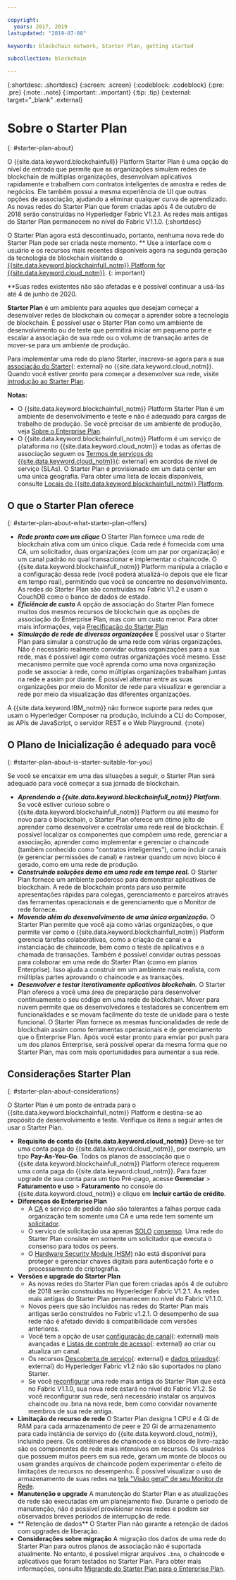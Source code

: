 ```yaml
---

copyright:
  years: 2017, 2019
lastupdated: "2019-07-08"

keywords: blockchain network, Starter Plan, getting started

subcollection: blockchain

---
```


{:shortdesc: .shortdesc}
{:screen: .screen}
{:codeblock: .codeblock}
{:pre: .pre}
{:note: .note}
{:important: .important}
{:tip: .tip}
{:external: target="_blank" .external}

# Sobre o Starter Plan
{: #starter-plan-about}

O {{site.data.keyword.blockchainfull}} Platform Starter Plan é uma opção de nível de entrada que permite que as organizações simulem redes de blockchain de múltiplas organizações, desenvolvam aplicativos rapidamente e trabalhem com contratos inteligentes de amostra e redes de negócios. Ele também possui a mesma experiência de UI que outras opções de associação, ajudando a eliminar qualquer curva de aprendizado. As novas redes do Starter Plan que forem criadas após 4 de outubro de 2018 serão construídas no Hyperledger Fabric V1.2.1. As redes mais antigas do Starter Plan permanecem no nível do Fabric V1.1.0.
{:shortdesc}

O Starter Plan agora está descontinuado, portanto, nenhuma nova rede do Starter Plan pode ser criada neste momento. ** Use a interface com o usuário e os recursos mais recentes disponíveis agora na segunda geração da tecnologia de blockchain visitando o [{{site.data.keyword.blockchainfull_notm}} Platform for {{site.data.keyword.cloud_notm}}](/docs/services/blockchain?topic=blockchain-ibp-v2-deploy-iks).
{: important}  

**Suas redes existentes não são afetadas e é possível continuar a usá-las até 4 de junho de 2020.


**Starter Plan** é um ambiente para aqueles que desejam começar a desenvolver redes de blockchain ou começar a aprender sobre a tecnologia de blockchain. É possível usar o Starter Plan como um ambiente de desenvolvimento ou de teste que permitirá iniciar em pequeno porte e escalar a associação de sua rede ou o volume de transação antes de mover-se para um ambiente de produção.

 Para implementar uma rede do plano Starter, inscreva-se agora para a sua [associação do Starter](https://cloud.ibm.com/catalog/services/ibm-blockchain-5-prod){: external} no {{site.data.keyword.cloud_notm}}. Quando você estiver pronto para começar a desenvolver sua rede, visite [introdução ao Starter Plan](/docs/services/blockchain?topic=blockchain-getting-started-with-starter-plan#getting-started-with-starter-plan).


**Notas:**
- O {{site.data.keyword.blockchainfull_notm}} Platform Starter Plan é um ambiente de desenvolvimento e teste e não é adequado para cargas de trabalho de produção. Se você precisar de um ambiente de produção, veja [Sobre o Enterprise Plan](/docs/services/blockchain?topic=blockchain-enterprise-plan-about#enterprise-plan-about).
- O {{site.data.keyword.blockchainfull_notm}} Platform é um serviço de plataforma no {{site.data.keyword.cloud_notm}} e todas as ofertas de associação seguem os [Termos de serviços do {{site.data.keyword.cloud_notm}}](http://www-03.ibm.com/software/sla/sladb.nsf/sla/bm){: external} em acordos de nível de serviço (SLAs). O Starter Plan é provisionado em um data center em uma única geografia. Para obter uma lista de locais disponíveis, consulte [Locais do {{site.data.keyword.blockchainfull_notm}} Platform](/docs/services/blockchain?topic=blockchain-ibp-regions-locations#ibp-regions-locations).

## O que o Starter Plan oferece
{: #starter-plan-about-what-starter-plan-offers}

- **_Rede pronta com um clique_**
    O Starter Plan fornece uma rede de blockchain ativa com um único clique. Cada rede é fornecida com uma CA, um solicitador, duas organizações (com um par por organização) e um canal padrão no qual transacionar e implementar o chaincode. O {{site.data.keyword.blockchainfull_notm}} Platform manipula a criação e a configuração dessa rede (você poderá atualizá-lo depois que ele ficar em tempo real), permitindo que você se concentre no desenvolvimento. As redes do Starter Plan são construídas no Fabric V1.2 e usam o CouchDB como o banco de dados de estado.
- **_Eficiência de custo_**
    A opção de associação do Starter Plan fornece muitos dos mesmos recursos de blockchain que as opções de associação do Enterprise Plan, mas com um custo menor. Para obter mais informações, veja [Precificação do Starter Plan](/docs/services/blockchain/howto?topic=blockchain-ibp-pricing#ibp-pricing-starter-pricing)
- **_Simulação de rede de diversas organizações_**
    É possível usar o Starter Plan para simular a construção de uma rede com várias organizações. Não é necessário realmente convidar outras organizações para a sua rede, mas é possível agir como outras organizações você mesmo. Esse mecanismo permite que você aprenda como uma nova organização pode se associar à rede, como múltiplas organizações trabalham juntas na rede e assim por diante. É possível alternar entre as suas organizações por meio do Monitor de rede para visualizar e gerenciar a rede por meio da visualização das diferentes organizações.

A {{site.data.keyword.IBM_notm}} não fornece suporte para redes que usam o Hyperledger Composer na produção, incluindo a CLI do Composer, as APIs de JavaScript, o servidor REST e o Web Playground.
{:note}

## O Plano de Inicialização é adequado para você
{: #starter-plan-about-is-starter-suitable-for-you}

Se você se encaixar em uma das situações a seguir, o Starter Plan será adequado para você começar a sua jornada de blockchain.
- **_Aprendendo o {{site.data.keyword.blockchainfull_notm}} Platform._**
    Se você estiver curioso sobre o {{site.data.keyword.blockchainfull_notm}} Platform ou até mesmo for novo para o blockchain, o Starter Plan oferece um ótimo jeito de aprender como desenvolver e controlar uma rede real de blockchain. É possível localizar os componentes que compõem uma rede, gerenciar a associação, aprender como implementar e gerenciar o chaincode (também conhecido como "contratos inteligentes"), como incluir canais (e gerenciar permissões de canal) e rastrear quando um novo bloco é gerado, como em uma rede de produção.
- **_Construindo soluções demo em uma rede em tempo real._**
    O Starter Plan fornece um ambiente poderoso para demonstrar aplicativos de blockchain. A rede de blockchain pronta para uso permite apresentações rápidas para colegas, gerenciamento e parceiros através das ferramentas operacionais e de gerenciamento que o Monitor de rede fornece.
- **_Movendo além do desenvolvimento de uma única organização._**
    O Starter Plan permite que você aja como várias organizações, o que permite ver como o {{site.data.keyword.blockchainfull_notm}} Platform gerencia tarefas colaborativas, como a criação de canal e a instanciação de chaincode, bem como o teste de aplicativos e a chamada de transações. Também é possível convidar outras pessoas para colaborar em uma rede do Starter Plan (como em planos Enterprise). Isso ajuda a construir em um ambiente mais realista, com múltiplas partes aprovando o chaincode e as transações.
- **_Desenvolver e testar iterativamente aplicativos blockchain._**
    O Starter Plan oferece a você uma área de preparação para desenvolver continuamente o seu código em uma rede de blockchain. Mover para nuvem permite que os desenvolvedores e testadores se concentrem em funcionalidades e se movam facilmente do teste de unidade para o teste funcional. O Starter Plan fornece as mesmas funcionalidades de rede de blockchain assim como ferramentas operacionais e de gerenciamento que o Enterprise Plan. Após você estar pronto para enviar por push para um dos planos Enterprise, será possível operar da mesma forma que no Starter Plan, mas com mais oportunidades para aumentar a sua rede.

## Considerações Starter Plan
{: #starter-plan-about-considerations}

O Starter Plan é um ponto de entrada para o {{site.data.keyword.blockchainfull_notm}} Platform e destina-se ao propósito de desenvolvimento e teste.  Verifique os itens a seguir antes de usar o Starter Plan.

- **Requisito de conta do {{site.data.keyword.cloud_notm}}**
    Deve-se ter uma conta paga do {{site.data.keyword.cloud_notm}}, por exemplo, um tipo **Pay-As-You-Go**. Todos os planos de associação que o {{site.data.keyword.blockchainfull_notm}} Platform oferece requerem uma conta paga do {{site.data.keyword.cloud_notm}}. Para fazer upgrade de sua conta para um tipo Pré-pago, acesse **Gerenciar** > **Faturamento e uso** > **Faturamento** no console do {{site.data.keyword.cloud_notm}} e clique em **Incluir cartão de crédito**.
- **Diferenças do Enterprise Plan**
    - A [CA](/docs/services/blockchain?topic=blockchain-glossary#glossary-CA) e serviço de pedido não são tolerantes a falhas porque cada organização tem somente uma CA e uma rede tem somente um [solicitador](/docs/services/blockchain?topic=blockchain-glossary#glossary-orderer).
    - O serviço de solicitação usa apenas [SOLO](/docs/services/blockchain?topic=blockchain-glossary#glossary-solo) [consenso](/docs/services/blockchain?topic=blockchain-glossary#glossary-consensus). Uma rede do Starter Plan consiste em somente um solicitador que executa o consenso para todos os peers.
    - O [Hardware Security Module (HSM)](/docs/services/blockchain?topic=blockchain-glossary#glossary-hsm) não está disponível para proteger e gerenciar chaves digitais para autenticação forte e o processamento de criptografia.
- **Versões e upgrade do Starter Plan**
    - As novas redes do Starter Plan que forem criadas após 4 de outubro de 2018 serão construídas no Hyperledger Fabric V1.2.1. As redes mais antigas do Starter Plan permanecem no nível do Fabric V1.1.0.
    - Novos peers que são incluídos nas redes do Starter Plan mais antigas serão construídos no Fabric v1.2.1. O desempenho de sua rede não é afetado devido à compatibilidade com versões anteriores.
    - Você tem a opção de usar [configuração de canal](https://hyperledger-fabric.readthedocs.io/en/release-1.2/config_update.html){: external} mais avançadas e [Listas de controle de acesso](https://hyperledger-fabric.readthedocs.io/en/release-1.2/access_control.html){: external} ao criar ou atualiza um canal.
    - Os recursos [Descoberta de serviço](https://hyperledger-fabric.readthedocs.io/en/release-1.2/discovery-overview.html){: external} e [dados privados](https://hyperledger-fabric.readthedocs.io/en/release-1.2/private-data/private-data.html){: external} do Hyperledger Fabric v1.2 não são suportados no plano Starter.
    - Se você [reconfigurar](/docs/services/blockchain?topic=blockchain-ibp-dashboard#ibp-dashboard-reset-network) uma rede mais antiga do Starter Plan que está no Fabric V1.1.0, sua nova rede estará no nível do Fabric V1.2. Se você reconfigurar sua rede, será necessário instalar os arquivos chaincode ou .bna na nova rede, bem como convidar novamente membros de sua rede antiga.
- **Limitação de recurso de rede**
    O Starter Plan designa 1 CPU e 4 Gi de RAM para cada armazenamento de peer e 20 Gi de armazenamento para cada instância de serviço do {{site.data.keyword.cloud_notm}}, incluindo peers. Os contêineres de chaincode e os blocos de livro-razão são os componentes de rede mais intensivos em recursos. Os usuários que possuem muitos peers em sua rede, geram um monte de blocos ou usam grandes arquivos de chaincode podem experimentar o efeito de limitações de recursos no desempenho. É possível visualizar o uso de armazenamento de suas redes na [tela "Visão geral" de seu Monitor de Rede](/docs/services/blockchain?topic=blockchain-ibp-dashboard#ibp-dashboard-storage).
- **Manutenção e upgrade**
    A manutenção do Starter Plan e as atualizações de rede são executadas em um planejamento fixo. Durante o período de manutenção, não é possível provisionar novas redes e podem ser observados breves períodos de interrupção de rede.
- ** Retenção de dados**
    O Starter Plan não garante a retenção de dados com upgrades de liberação.
- **Considerações sobre migração**
    A migração dos dados de uma rede do Starter Plan para outros planos de associação não é suportada atualmente. No entanto, é possível migrar arquivos `.bna`, o chaincode e aplicativos que foram testados no Starter Plan. Para obter mais informações, consulte [Migrando do Starter Plan para o Enterprise Plan](/docs/services/blockchain/howto?topic=blockchain-migrate_starter_to_enterprise#migrate_starter_to_enterprise).
